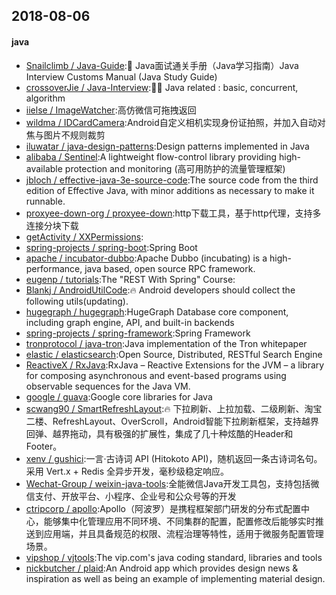 ## 2018-08-06

#### java
* [Snailclimb / Java-Guide](https://github.com/Snailclimb/Java-Guide):📖 Java面试通关手册（Java学习指南）Java Interview Customs Manual (Java Study Guide)
* [crossoverJie / Java-Interview](https://github.com/crossoverJie/Java-Interview):👨‍🎓 Java related : basic, concurrent, algorithm
* [iielse / ImageWatcher](https://github.com/iielse/ImageWatcher):高仿微信可拖拽返回
* [wildma / IDCardCamera](https://github.com/wildma/IDCardCamera):Android自定义相机实现身份证拍照，并加入自动对焦与图片不规则裁剪
* [iluwatar / java-design-patterns](https://github.com/iluwatar/java-design-patterns):Design patterns implemented in Java
* [alibaba / Sentinel](https://github.com/alibaba/Sentinel):A lightweight flow-control library providing high-available protection and monitoring (高可用防护的流量管理框架)
* [jbloch / effective-java-3e-source-code](https://github.com/jbloch/effective-java-3e-source-code):The source code from the third edition of Effective Java, with minor additions as necessary to make it runnable.
* [proxyee-down-org / proxyee-down](https://github.com/proxyee-down-org/proxyee-down):http下载工具，基于http代理，支持多连接分块下载
* [getActivity / XXPermissions](https://github.com/getActivity/XXPermissions):
* [spring-projects / spring-boot](https://github.com/spring-projects/spring-boot):Spring Boot
* [apache / incubator-dubbo](https://github.com/apache/incubator-dubbo):Apache Dubbo (incubating) is a high-performance, java based, open source RPC framework.
* [eugenp / tutorials](https://github.com/eugenp/tutorials):The "REST With Spring" Course:
* [Blankj / AndroidUtilCode](https://github.com/Blankj/AndroidUtilCode):🔥 Android developers should collect the following utils(updating).
* [hugegraph / hugegraph](https://github.com/hugegraph/hugegraph):HugeGraph Database core component, including graph engine, API, and built-in backends
* [spring-projects / spring-framework](https://github.com/spring-projects/spring-framework):Spring Framework
* [tronprotocol / java-tron](https://github.com/tronprotocol/java-tron):Java implementation of the Tron whitepaper
* [elastic / elasticsearch](https://github.com/elastic/elasticsearch):Open Source, Distributed, RESTful Search Engine
* [ReactiveX / RxJava](https://github.com/ReactiveX/RxJava):RxJava – Reactive Extensions for the JVM – a library for composing asynchronous and event-based programs using observable sequences for the Java VM.
* [google / guava](https://github.com/google/guava):Google core libraries for Java
* [scwang90 / SmartRefreshLayout](https://github.com/scwang90/SmartRefreshLayout):🔥 下拉刷新、上拉加载、二级刷新、淘宝二楼、RefreshLayout、OverScroll，Android智能下拉刷新框架，支持越界回弹、越界拖动，具有极强的扩展性，集成了几十种炫酷的Header和 Footer。
* [xenv / gushici](https://github.com/xenv/gushici):一言·古诗词 API (Hitokoto API)，随机返回一条古诗词名句。采用 Vert.x + Redis 全异步开发，毫秒级稳定响应。
* [Wechat-Group / weixin-java-tools](https://github.com/Wechat-Group/weixin-java-tools):全能微信Java开发工具包，支持包括微信支付、开放平台、小程序、企业号和公众号等的开发
* [ctripcorp / apollo](https://github.com/ctripcorp/apollo):Apollo（阿波罗）是携程框架部门研发的分布式配置中心，能够集中化管理应用不同环境、不同集群的配置，配置修改后能够实时推送到应用端，并且具备规范的权限、流程治理等特性，适用于微服务配置管理场景。
* [vipshop / vjtools](https://github.com/vipshop/vjtools):The vip.com's java coding standard, libraries and tools
* [nickbutcher / plaid](https://github.com/nickbutcher/plaid):An Android app which provides design news & inspiration as well as being an example of implementing material design.
